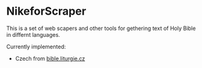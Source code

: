 # NikeforScraper

This is a set of web scapers and other tools for gethering text of Holy Bible in differnt languages.

Currently implemented:
- Czech from [bible.liturgie.cz](https://bible.liturgie.cz)
